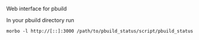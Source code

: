 Web interface for pbuild

In your pbuild directory run

    morbo -l http://[::]:3000 /path/to/pbuild_status/script/pbuild_status

